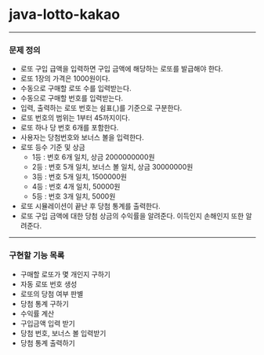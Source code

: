 # java-lotto-kakao

--- 

### 문제 정의

- 로또 구입 급액을 입력하면 구입 금액에 해당하는 로또를 발급해야 한다.
- 로또 1장의 가격은 1000원이다.
- 수동으로 구매할 로또 수를 입력받는다.
- 수동으로 구매할 번호를 입력받는다.
- 입력, 출력하는 로또 번호는 쉼표(,)를 기준으로 구분한다.
- 로또 번호의 범위는 1부터 45까지이다.
- 로또 하나 당 번호 6개를 포함한다.
- 사용자는 당첨번호와 보너스 볼을 입력한다.
- 로또 등수 기준 및 상금
    - 1등 : 번호 6개 일치, 상금 2000000000원
    - 2등 : 번호 5개 일치, 보너스 볼 일치, 상금 30000000원
    - 3등 : 번호 5개 일치, 1500000원
    - 4등 : 번호 4개 일치, 50000원
    - 5등 : 번호 3개 일치, 5000원
- 로또 시뮬레이션이 끝난 후 당첨 통계를 출력한다.
- 로또 구입 금액에 대한 당첨 상금의 수익률을 알려준다. 이득인지 손해인지 또한 알려준다.

---

### 구현할 기능 목록

- 구매할 로또가 몇 개인지 구하기
- 자동 로또 번호 생성
- 로또의 당첨 여부 판별
- 당첨 통계 구하기
- 수익률 계산
- 구입금액 입력 받기
- 당첨 번호, 보너스 볼 입력받기
- 당첨 통계 출력하기